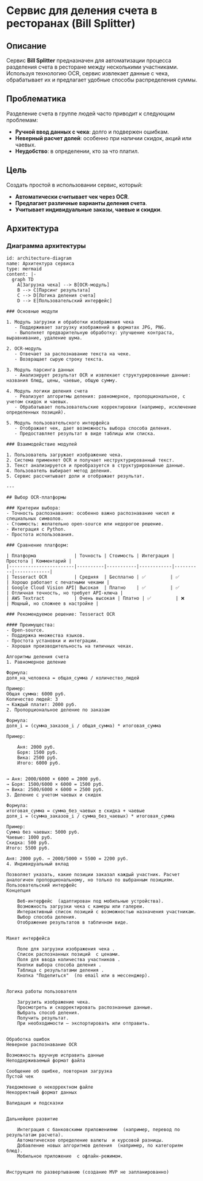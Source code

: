 # Сервис для деления счета в ресторанах (Bill Splitter)

## Описание

Сервис **Bill Splitter** предназначен для автоматизации процесса разделения счета в ресторане между несколькими участниками. Используя технологию OCR, сервис извлекает данные с чека, обрабатывает их и предлагает удобные способы распределения суммы.

## Проблематика

Разделение счета в группе людей часто приводит к следующим проблемам:
- **Ручной ввод данных с чека**: долго и подвержен ошибкам.
- **Неверный расчет долей**: особенно при наличии скидок, акций или чаевых.
- **Неудобство**: в определении, кто за что платил.

## Цель

Создать простой в использовании сервис, который:
- **Автоматически считывает чек через OCR**.
- **Предлагает различные варианты деления счета**.
- **Учитывает индивидуальные заказы, чаевые и скидки**.

## Архитектура

### Диаграмма архитектуры

````artifact
id: architecture-diagram
name: Архитектура сервиса
type: mermaid
content: |-
  graph TD
    A[Загрузка чека] --> B[OCR-модуль]
    B --> C[Парсинг результата]
    C --> D[Логика деления счета]
    D --> E[Пользовательский интерфейс]

### Основные модули

1. Модуль загрузки и обработки изображения чека
   - Поддерживает загрузку изображений в форматах JPG, PNG.
   - Выполняет предварительную обработку: улучшение контраста, выравнивание, удаление шума.

2. OCR-модуль
   - Отвечает за распознавание текста на чеке.
   - Возвращает сырую строку текста.

3. Модуль парсинга данных
   - Анализирует результат OCR и извлекает структурированные данные: названия блюд, цены, чаевые, общую сумму.

4. Модуль логики деления счета
   - Реализует алгоритмы деления: равномерное, пропорциональное, с учетом скидок и чаевых.
   - Обрабатывает пользовательские корректировки (например, исключение определенных позиций).

5. Модуль пользовательского интерфейса
   - Отображает чек, дает возможность выбора способа деления.
   - Предоставляет результат в виде таблицы или списка.

### Взаимодействие модулей

1. Пользователь загружает изображение чека.
2. Система применяет OCR и получает неструктурированный текст.
3. Текст анализируется и преобразуется в структурированные данные.
4. Пользователь выбирает метод деления.
5. Сервис рассчитывает доли и отображает результат.

---

## Выбор OCR-платформы

### Критерии выбора:
- Точность распознавания: особенно важно распознавание чисел и специальных символов.
- Стоимость: желательно open-source или недорогое решение.
- Интеграция с Python.
- Простота использования.

### Сравнение платформ:

| Платформа              | Точность | Стоимость | Интеграция | Простота | Комментарий |
|------------------------|----------|-----------|------------|----------|-------------|
| Tesseract OCR          | Средняя  | Бесплатно | ✅         | ✅        | Хорошо работает с печатными чеками |
| Google Cloud Vision API| Высокая  | Платно    | ✅         | ✅        | Отличная точность, но требует API-ключа |
| AWS Textract           | Очень высокая | Платно | ✅         | ❌        | Мощный, но сложнее в настройке |

### Рекомендуемое решение: Tesseract OCR

#### Преимущества:
- Open-source.
- Поддержка множества языков.
- Простота установки и интеграции.
- Хорошая производительность на типичных чеках.

Алгоритмы деления счета 
1. Равномерное деление 

Формула: 
доля_на_человека = общая_сумма / количество_людей 

Пример: 
Общая сумма: 6000 руб.
Количество людей: 3
→ Каждый платит: 2000 руб. 
2. Пропорциональное деление по заказам 

Формула: 
доля_i = (сумма_заказов_i / общая_сумма) * итоговая_сумма 

Пример:    

    Аня: 2000 руб.
    Боря: 1500 руб.
    Вика: 2500 руб.
    Итого: 6000 руб.
     

→ Аня: 2000/6000 × 6000 = 2000 руб.
→ Боря: 1500/6000 × 6000 = 1500 руб.
→ Вика: 2500/6000 × 6000 = 2500 руб. 
3. Деление с учетом чаевых и скидок 

Формула: 
итоговая_сумма = сумма_без_чаевых ± скидка + чаевые
доля_i = (сумма_заказов_i / сумма_без_чаевых) * итоговая_сумма 

Пример: 
Сумма без чаевых: 5000 руб.
Чаевые: 1000 руб.
Скидка: 500 руб.
Итого: 5500 руб. 

Аня: 2000 руб. → 2000/5000 × 5500 = 2200 руб. 
4. Индивидуальный вклад 

Позволяет указать, какие позиции заказал каждый участник. Расчет аналогичен пропорциональному, но только по выбранным позициям. 
Пользовательский интерфейс 
Концепция 

    Веб-интерфейс  (адаптирован под мобильные устройства).
    Возможность загрузки чека с камеры или галереи.
    Интерактивный список позиций с возможностью назначения участникам.
    Выбор способа деления.
    Отображение результатов в табличном виде.
     

Макет интерфейса 

    Поле для загрузки изображения чека .
    Список распознанных позиций  с ценами.
    Поля для ввода количества участников .
    Кнопки выбора способа деления .
    Таблица с результатами деления .
    Кнопка "Поделиться"  (по email или в мессенджер).
     

Логика работы пользователя 

    Загрузить изображение чека.
    Просмотреть и скорректировать распознанные данные.
    Выбрать способ деления.
    Получить результат.
    При необходимости — экспортировать или отправить.
     

Обработка ошибок 
Неверное распознавание OCR
  
Возможность вручную исправить данные
Неподдерживаемый формат файла
  
Сообщение об ошибке, повторная загрузка
Пустой чек
  
Уведомление о некорректном файле
Некорректный формат данных
  
Валидация и подсказки
 
 
Дальнейшее развитие 

    Интеграция с банковскими приложениями  (например, перевод по результатам расчета).
    Автоматическое определение валюты  и курсовой разницы.
    Добавление новых алгоритмов деления  (например, по категориям блюд).
    Мобильное приложение  с офлайн-режимом.
     

Инструкция по развертыванию (создание MVP не запланированно)
